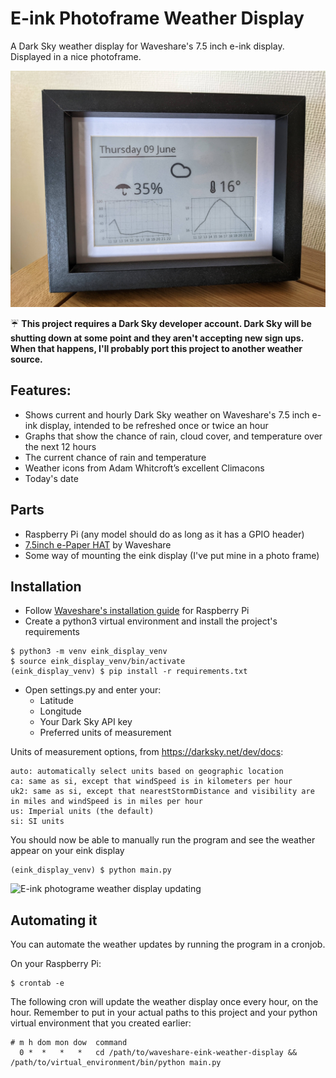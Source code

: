 # E-ink Photoframe Weather Display

A Dark Sky weather display for Waveshare's 7.5 inch e-ink display.  Displayed in a nice photoframe.

![E-ink photograme weather display](/docs/weatherframe.png)

☔ **This project requires a Dark Sky developer account.  Dark Sky will be shutting down at some point and they aren't
accepting new sign ups. When that happens, I'll probably port this project to another weather source.**

## Features:
- Shows current and hourly Dark Sky weather on Waveshare's 7.5 inch e-ink display, intended to be refreshed once or twice an hour 
- Graphs that show the chance of rain, cloud cover, and temperature over the next 12 hours 
- The current chance of rain and temperature
- Weather icons from Adam Whitcroft’s excellent Climacons
- Today's date

## Parts
- Raspberry Pi (any model should do as long as it has a GPIO header)
- [7.5inch e-Paper HAT](https://www.waveshare.com/wiki/7.5inch_e-Paper_HAT) by Waveshare
- Some way of mounting the eink display (I've put mine in a photo frame)

## Installation
- Follow [Waveshare's installation guide](https://www.waveshare.com/wiki/7.5inch_e-Paper_HAT#Users_Guides_of_Raspberry_Pi) for Raspberry Pi
- Create a python3 virtual environment and install the project's requirements
```
$ python3 -m venv eink_display_venv
$ source eink_display_venv/bin/activate
(eink_display_venv) $ pip install -r requirements.txt
```
- Open settings.py and enter your:
  - Latitude
  - Longitude
  - Your Dark Sky API key
  - Preferred units of measurement

Units of measurement options, from https://darksky.net/dev/docs:
``` 
auto: automatically select units based on geographic location
ca: same as si, except that windSpeed is in kilometers per hour
uk2: same as si, except that nearestStormDistance and visibility are in miles and windSpeed is in miles per hour
us: Imperial units (the default)
si: SI units
```

You should now be able to manually run the program and see the weather appear on your eink display
```
(eink_display_venv) $ python main.py
```

![E-ink photograme weather display updating](/docs/weather-update.gif)

## Automating it
You can automate the weather updates by running the program in a cronjob.

On your Raspberry Pi:
```
$ crontab -e
```

The following cron will update the weather display once every hour, on the hour.  Remember to put in your actual paths
to this project and your python virtual environment that you created earlier:
```
# m h dom mon dow  command
  0 *  *   *   *   cd /path/to/waveshare-eink-weather-display && /path/to/virtual_environment/bin/python main.py 
```
